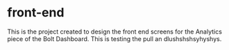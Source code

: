 # front-end

This is the project created to design the front end screens for the Analytics piece of the Bolt Dashboard. This is testing the pull an dlushshshsyhyshys.

